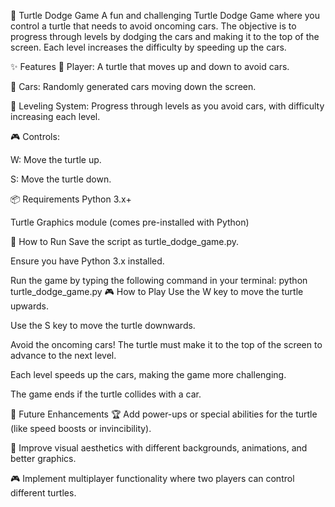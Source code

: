 🐢 Turtle Dodge Game
A fun and challenging Turtle Dodge Game where you control a turtle that needs to avoid oncoming cars. The objective is to progress through levels by dodging the cars and making it to the top of the screen. Each level increases the difficulty by speeding up the cars.

✨ Features
🐢 Player: A turtle that moves up and down to avoid cars.

🚗 Cars: Randomly generated cars moving down the screen.

💯 Leveling System: Progress through levels as you avoid cars, with difficulty increasing each level.

🎮 Controls:

W: Move the turtle up.

S: Move the turtle down.

📦 Requirements
Python 3.x+

Turtle Graphics module (comes pre-installed with Python)

🚀 How to Run
Save the script as turtle_dodge_game.py.

Ensure you have Python 3.x installed.

Run the game by typing the following command in your terminal:
python turtle_dodge_game.py
🎮 How to Play
Use the W key to move the turtle upwards.

Use the S key to move the turtle downwards.

Avoid the oncoming cars! The turtle must make it to the top of the screen to advance to the next level.

Each level speeds up the cars, making the game more challenging.

The game ends if the turtle collides with a car.

🧩 Future Enhancements
🏆 Add power-ups or special abilities for the turtle (like speed boosts or invincibility).

🎨 Improve visual aesthetics with different backgrounds, animations, and better graphics.

🎮 Implement multiplayer functionality where two players can control different turtles.
